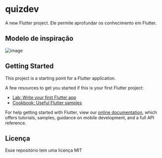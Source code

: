 # quizdev

A new Flutter project. Ele permite aprofundar os conhecimento em Flutter.

## Modelo de inspiração
![image](https://user-images.githubusercontent.com/20409822/116821684-3da73100-ab51-11eb-93e9-c2095db4306b.png)


## Getting Started

This project is a starting point for a Flutter application.

A few resources to get you started if this is your first Flutter project:

- [Lab: Write your first Flutter app](https://flutter.dev/docs/get-started/codelab)
- [Cookbook: Useful Flutter samples](https://flutter.dev/docs/cookbook)

For help getting started with Flutter, view our
[online documentation](https://flutter.dev/docs), which offers tutorials,
samples, guidance on mobile development, and a full API reference.

## Licença
Esse repositório tem uma licença MIT
